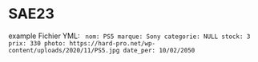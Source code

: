 # SAE23

example Fichier YML:
 	``` 
nom: PS5
marque: Sony
categorie: NULL
stock: 3
prix: 330
photo: https://hard-pro.net/wp-content/uploads/2020/11/PS5.jpg
date_per: 10/02/2050
 	``` 

